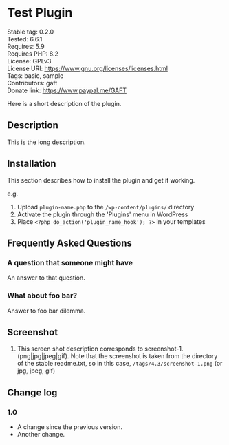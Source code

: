 # Test Plugin

Stable tag: 0.2.0  
Tested: 6.6.1  
Requires: 5.9  
Requires PHP: 8.2  
License: GPLv3  
License URI: https://www.gnu.org/licenses/licenses.html  
Tags: basic, sample  
Contributors: gaft  
Donate link: https://www.paypal.me/GAFT

Here is a short description of the plugin.

## Description

This is the long description.

## Installation

This section describes how to install the plugin and get it working.

e.g.

1. Upload `plugin-name.php` to the `/wp-content/plugins/` directory
1. Activate the plugin through the 'Plugins' menu in WordPress
1. Place `<?php do_action('plugin_name_hook'); ?>` in your templates


## Frequently Asked Questions

### A question that someone might have

An answer to that question.

### What about foo bar?

Answer to foo bar dilemma.


## Screenshot

1. This screen shot description corresponds to screenshot-1.(png|jpg|jpeg|gif). Note that the screenshot is taken from
the directory of the stable readme.txt, so in this case, `/tags/4.3/screenshot-1.png` (or jpg, jpeg, gif)


## Change log

### 1.0
* A change since the previous version.
* Another change.
